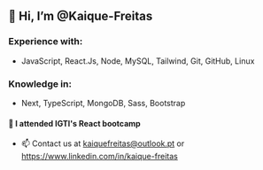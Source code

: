 ## 👋 Hi, I’m @Kaique-Freitas

### Experience with: 
- JavaScript, React.Js, Node, MySQL, Tailwind, Git, GitHub, Linux

### Knowledge in: 
- Next, TypeScript, MongoDB, Sass, Bootstrap


#### 📗 I attended IGTI's React bootcamp


- 📫 Contact us at kaiquefreitas@outlook.pt or https://www.linkedin.com/in/kaique-freitas

